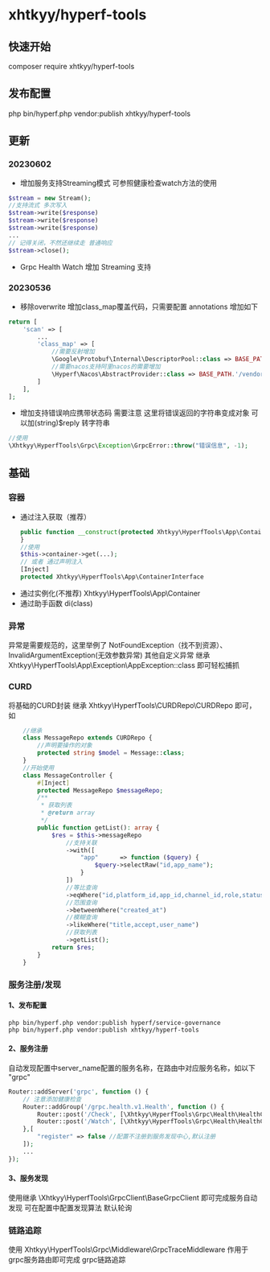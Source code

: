 # xhtkyy/hyperf-tools

## 快速开始

composer require xhtkyy/hyperf-tools

## 发布配置

php bin/hyperf.php vendor:publish xhtkyy/hyperf-tools

## 更新

### 20230602

- 增加服务支持Streaming模式
可参照健康检查watch方法的使用
```php
$stream = new Stream();
//支持流式 多次写入
$stream->write($response)
$stream->write($response)
$stream->write($response)
...
// 记得关闭，不然还继续走 普通响应
$stream->close();
```
- Grpc Health Watch 增加 Streaming 支持

### 20230536

- 移除overwrite 增加class_map覆盖代码，只需要配置 annotations 增加如下

```php
return [
    'scan' => [
        ...
        'class_map' => [
            //需要反射增加
            \Google\Protobuf\Internal\DescriptorPool::class => BASE_PATH.'/vendor/xhtkyy/hyperf-tools/class_map/protobuf/DescriptorPool.php',
            //需要nacos支持阿里nacos的需要增加
            \Hyperf\Nacos\AbstractProvider::class => BASE_PATH.'/vendor/xhtkyy/hyperf-tools/class_map/nacos/AbstractProvider.php',
        ]
    ],
];
```

- 增加支持错误响应携带状态码
  需要注意 这里将错误返回的字符串变成对象 可以加(string)$reply 转字符串
```php
//使用
\Xhtkyy\HyperfTools\Grpc\Exception\GrpcError::throw("错误信息", -1);
```

## 基础

### 容器

- 通过注入获取（推荐）
   ```php
  public function __construct(protected Xhtkyy\HyperfTools\App\ContainerInterface $container) {
   }
  //使用
  $this->container->get(...);
  // 或者 通过声明注入
  [Inject]
  protected Xhtkyy\HyperfTools\App\ContainerInterface
  ```
- 通过实例化(不推荐)
  Xhtkyy\HyperfTools\App\Container
- 通过助手函数
  di(class)

### 异常

异常是需要规范的，这里举例了 NotFoundException（找不到资源）、InvalidArgumentException(无效参数异常)
其他自定义异常 继承 Xhtkyy\HyperfTools\App\Exception\AppException::class 即可轻松捕抓

### CURD

将基础的CURD封装 继承 Xhtkyy\HyperfTools\CURDRepo\CURDRepo 即可，如

```php
    //继承
    class MessageRepo extends CURDRepo {
        //声明要操作的对象
        protected string $model = Message::class;
    }
    //开始使用
    class MessageController {
        #[Inject]
        protected MessageRepo $messageRepo;
        /**
         * 获取列表
         * @return array
         */
        public function getList(): array {
            $res = $this->messageRepo
                //支持关联
                ->with([
                    "app"      => function ($query) {
                        $query->selectRaw("id,app_name");
                    }
                ])
                //等比查询
                ->eqWhere("id,platform_id,app_id,channel_id,role,status,task_id") //要查询的字段 已经处理判断 请求对象中是否存在
                //范围查询
                ->betweenWhere("created_at")
                //模糊查询
                ->likeWhere("title,accept,user_name")
                //获取列表
                ->getList();
            return $res;
        }
    }
```

### 服务注册/发现

#### 1、发布配置

```
php bin/hyperf.php vendor:publish hyperf/service-governance
php bin/hyperf.php vendor:publish xhtkyy/hyperf-tools
```

#### 2、服务注册

自动发现配置中server_name配置的服务名称，在路由中对应服务名称，如以下 "grpc"

```php
Router::addServer('grpc', function () {
    // 注意添加健康检查
    Router::addGroup('/grpc.health.v1.Health', function () {
        Router::post('/Check', [\Xhtkyy\HyperfTools\Grpc\Health\HealthController::class, 'check']);
        Router::post('/Watch', [\Xhtkyy\HyperfTools\Grpc\Health\HealthController::class, 'watch']);
    },[
        "register" => false //配置不注册到服务发现中心,默认注册
    ]);
    ...
});
```

#### 3、服务发现

使用继承 \Xhtkyy\HyperfTools\GrpcClient\BaseGrpcClient 即可完成服务自动发现 可在配置中配置发现算法 默认轮询

### 链路追踪

使用 Xhtkyy\HyperfTools\Grpc\Middleware\GrpcTraceMiddleware 作用于grpc服务路由即可完成 grpc链路追踪